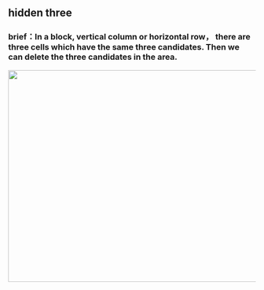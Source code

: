## hidden three    
### brief：In a block, vertical column or horizontal row， there are three cells which have the same three candidates. Then we can delete the three candidates in the area.     
<img src="docs/picture/_EN.png" width="550" height="430" >